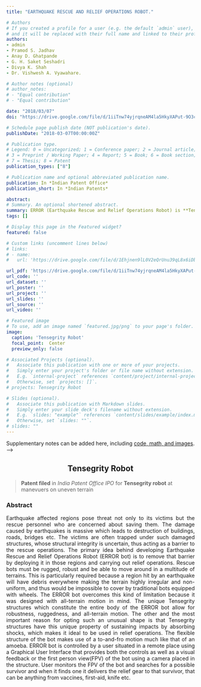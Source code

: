 ```yaml
---
title: "EARTHQUAKE RESCUE AND RELIEF OPERATIONS ROBOT."

# Authors
# If you created a profile for a user (e.g. the default `admin` user), write the username (folder name) here 
# and it will be replaced with their full name and linked to their profile.
authors:
- admin
- Pramod S. Jadhav
- Anay D. Ghatpande
- G. H. Saket Seshadri
- Divya K. Shah
- Dr. Vishwesh A. Vyawahare.

# Author notes (optional)
# author_notes:
# - "Equal contribution"
# - "Equal contribution"

date: "2018/03/07"
doi: "https://drive.google.com/file/d/1iiTnw74yjrqneAM4la5HkyXAPut-9O3c/view?usp=sharing"

# Schedule page publish date (NOT publication's date).
publishDate: "2018-03-07T00:00:00Z"

# Publication type.
# Legend: 0 = Uncategorized; 1 = Conference paper; 2 = Journal article;
# 3 = Preprint / Working Paper; 4 = Report; 5 = Book; 6 = Book section;
# 7 = Thesis; 8 = Patent
publication_types: ["8"]

# Publication name and optional abbreviated publication name.
publication: In *Indian Patent Office*
publication_short: In *Indian Patents*

abstract: 
# Summary. An optional shortened abstract.
summary: ERROR (Earthquake Rescue and Relief Operations Robot) is **Tensegrity** based robot that can maneuver over uneven surface by linear motion of its 6 struts. The 6 struts are interconnected in a tensegrity structure which is icosahedron structure. That makes the overall structure impact resistant.
tags: []

# Display this page in the Featured widget?
featured: false

# Custom links (uncomment lines below)
# links:
# - name: 
#   url: 'https://drive.google.com/file/d/1Ehjnen9lL0V2eQrUnu39qL8x6iDbKR7G/view?usp=sharing'

url_pdf: 'https://drive.google.com/file/d/1iiTnw74yjrqneAM4la5HkyXAPut-9O3c/view?usp=sharing'
url_code: ''
url_dataset: ''
url_poster: ''
url_project: ''
url_slides: ''
url_source: ''
url_video: ''

# Featured image
# To use, add an image named `featured.jpg/png` to your page's folder. 
image:
  caption: 'Tensegrity Robot'
  focal_point:  Center
  preview_only: false

# Associated Projects (optional).
#   Associate this publication with one or more of your projects.
#   Simply enter your project's folder or file name without extension.
#   E.g. `internal-project` references `content/project/internal-project/index.md`.
#   Otherwise, set `projects: []`.
# projects: Tensegrity Robot

# Slides (optional).
#   Associate this publication with Markdown slides.
#   Simply enter your slide deck's filename without extension.
#   E.g. `slides: "example"` references `content/slides/example/index.md`.
#   Otherwise, set `slides: ""`.
# slides: ""
---
```


<!-- {{% callout note %}}
Click the *Cite* button above to demo the feature to enable visitors to import publication metadata into their reference management software.
{{% /callout %}}
<!-- 
{{% callout note %}}
Create your slides in Markdown - click the *Slides* button to check out the example.
{{% /callout %}} -->

Supplementary notes can be added here, including [code, math, and images](https://wowchemy.com/docs/writing-markdown-latex/). -->


## <div align= "center">Tensegrity Robot </div>

> **Patent filed** in *India Patent Office IPO* for **Tensegrity robot**   at manevuers on uneven terrain

### Abstract
<div align= "justify">
Earthquake affected regions pose threat not only to its victims but the rescue personnel who are concerned about saving them. The
damage caused by earthquakes is massive which leads to destruction of buildings, roads, bridges etc. The victims are often trapped
under such damaged structures, whose structural integrity is uncertain, thus acting as a barrier to the rescue operations. The primary
idea behind developing Earthquake Rescue and Relief Operations Robot (ERROR bot) is to remove that barrier by deploying it in
those regions and carrying out relief operations. Rescue bots must be rugged, robust and be able to move around in a multitude of
terrains. This is particularly required because a region hit by an earthquake will have debris everywhere making the terrain highly
irregular and non-uniform, and thus would be impossible to cover by traditional bots equipped with wheels. The ERROR bot
overcomes this kind of limitation because it was designed with all-terrain motion in mind. The unique Tensegrity structures which
constitute the entire body of the ERROR bot allow for robustness, ruggedness, and all-terrain motion. The other and the most
important reason for opting such an unusual shape is that Tensegrity structures have this unique property of sustaining impacts by
absorbing shocks, which makes it ideal to be used in relief operations. The flexible structure of the bot makes use of a to-and-fro
motion much like that of an amoeba. ERROR bot is controlled by a user situated in a remote place using a Graphical User Interface
that provides both the controls as well as a visual feedback or the first person view(FPV) of the bot using a camera placed in the
structure. User monitors the FPV of the bot and searches for a possible survivor and when it finds one it delivers the relief gear to that
survivor, that can be anything from vaccines, first-aid, knife etc.
</div>